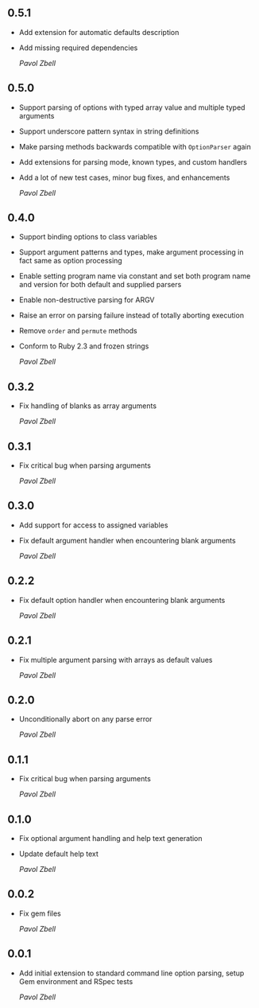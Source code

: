 ## 0.5.1

*   Add extension for automatic defaults description

*   Add missing required dependencies

    *Pavol Zbell*

## 0.5.0

*   Support parsing of options with typed array value and multiple typed arguments  

*   Support underscore pattern syntax in string definitions

*   Make parsing methods backwards compatible with `OptionParser` again
 
*   Add extensions for parsing mode, known types, and custom handlers 

*   Add a lot of new test cases, minor bug fixes, and enhancements

    *Pavol Zbell*

## 0.4.0

*   Support binding options to class variables

*   Support argument patterns and types, make argument processing in fact same as option processing 

*   Enable setting program name via constant and set both program name and version for both default and supplied parsers

*   Enable non-destructive parsing for ARGV

*   Raise an error on parsing failure instead of totally aborting execution 

*   Remove `order` and `permute` methods

*   Conform to Ruby 2.3 and frozen strings 

    *Pavol Zbell*

## 0.3.2

*   Fix handling of blanks as array arguments 

    *Pavol Zbell*

## 0.3.1

*   Fix critical bug when parsing arguments 

    *Pavol Zbell*

## 0.3.0

*   Add support for access to assigned variables

*   Fix default argument handler when encountering blank arguments 

    *Pavol Zbell*

## 0.2.2

*   Fix default option handler when encountering blank arguments 

    *Pavol Zbell*

## 0.2.1

*   Fix multiple argument parsing with arrays as default values

    *Pavol Zbell*

## 0.2.0

*   Unconditionally abort on any parse error

    *Pavol Zbell*

## 0.1.1

*   Fix critical bug when parsing arguments

    *Pavol Zbell*

## 0.1.0

*   Fix optional argument handling and help text generation

*   Update default help text 

    *Pavol Zbell*

## 0.0.2

*   Fix gem files 

    *Pavol Zbell*

## 0.0.1

*   Add initial extension to standard command line option parsing, setup Gem environment and RSpec tests 

    *Pavol Zbell*
